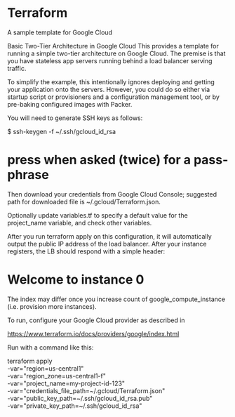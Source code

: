 # Terraform

A sample template for Google Cloud 


Basic Two-Tier Architecture in Google Cloud
This provides a template for running a simple two-tier architecture on Google Cloud. The premise is that you have stateless app servers running behind a load balancer serving traffic.

To simplify the example, this intentionally ignores deploying and getting your application onto the servers. However, you could do so either via startup script or provisioners and a configuration management tool, or by pre-baking configured images with Packer.

You will need to generate SSH keys as follows:

$ ssh-keygen -f ~/.ssh/gcloud_id_rsa
# press <Enter> when asked (twice) for a pass-phrase
Then download your credentials from Google Cloud Console; suggested path for downloaded file is ~/.gcloud/Terraform.json.

Optionally update variables.tf to specify a default value for the project_name variable, and check other variables.

After you run terraform apply on this configuration, it will automatically output the public IP address of the load balancer. After your instance registers, the LB should respond with a simple header:

<h1>Welcome to instance 0</h1>
The index may differ once you increase count of google_compute_instance (i.e. provision more instances).

To run, configure your Google Cloud provider as described in

https://www.terraform.io/docs/providers/google/index.html

Run with a command like this:

terraform apply \
	-var="region=us-central1" \
	-var="region_zone=us-central1-f" \
	-var="project_name=my-project-id-123" \
	-var="credentials_file_path=~/.gcloud/Terraform.json" \
	-var="public_key_path=~/.ssh/gcloud_id_rsa.pub" \
	-var="private_key_path=~/.ssh/gcloud_id_rsa"
